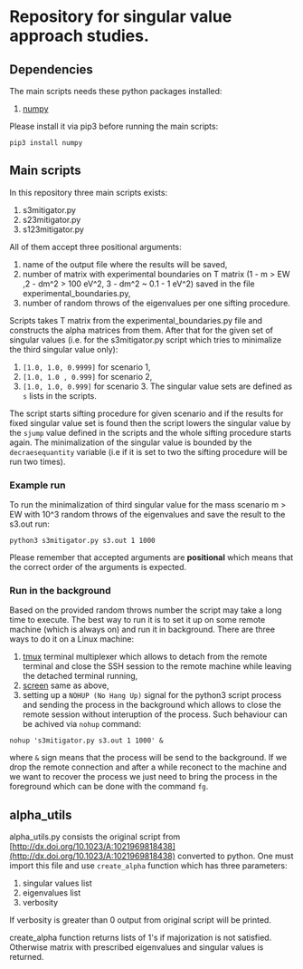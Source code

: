 # Repository for singular value approach studies.

## Dependencies
The main scripts needs these python packages installed:
1. [numpy](https://numpy.org/)

Please install it via pip3 before running the main scripts:
```
pip3 install numpy
```

## Main scripts
In this repository three main scripts exists:
1. s3mitigator.py
2. s23mitigator.py
3. s123mitigator.py

All of them accept three positional arguments:
1. name of the output file where the results will be saved,
2. number of matrix with experimental boundaries on T matrix (1 - m > EW ,2 - dm^2 > 100 eV^2, 3 - dm^2 ~ 0.1 - 1 eV^2) saved in the file experimental_boundaries.py,
3. number of random throws of the eigenvalues per one sifting procedure.

Scripts takes T matrix from the experimental_boundaries.py file and constructs the alpha matrices from them. After that for the given set of singular values (i.e. for the s3mitigator.py script which tries to minimalize the third singular value only):
1. `[1.0, 1.0, 0.9999]` for scenario 1,
2. `[1.0, 1.0 , 0.999]` for scenario 2,
3. `[1.0, 1.0, 0.999]` for scenario 3.
The singular value sets are defined as `s` lists in the scripts.


The script starts sifting procedure for given scenario and if the results for fixed singular value set is found then the script lowers the singular value by the `sjump` value defined in the scripts and the whole sifting procedure starts again. The minimalization of the singular value is bounded by the `decraesequantity` variable (i.e if it is set to two the sifting procedure will be run two times).

### Example run
To run the minimalization of third singular value for the mass scenario m > EW with 10^3 random throws of the eigenvalues and save the result to the s3.out run:
```
python3 s3mitigator.py s3.out 1 1000
```
Please remember that accepted arguments are **positional** which means that the correct order of the arguments is expected.

### Run in the background
Based on the provided random throws number the script may take a long time to execute. The best way to run it is to set it up on some remote machine (which is always on) and run it in background. There are three ways to do it on a Linux machine:
1. [tmux](https://github.com/tmux/tmux/wiki) terminal multiplexer which allows to detach from the remote terminal and close the SSH session to the remote machine while leaving the detached terminal running,
2. [screen](https://www.gnu.org/software/screen/) same as above,
3. setting up a `NOHUP (No Hang Up)` signal for the python3 script process and sending the process in the background which allows to close the remote session without interuption of the process.
Such behaviour can be achived via `nohup` command:
```
nohup 's3mitigator.py s3.out 1 1000' &
```
where `&` sign means that the process will be send to the background. If we drop the remote connection and after a while reconect to the machine and we want to recover the process we just need to bring the process in the foreground which can be done with the command `fg`.


## alpha_utils
alpha_utils.py consists the original script from [http://dx.doi.org/10.1023/A:1021969818438](http://dx.doi.org/10.1023/A:1021969818438) converted to python. One must import this file and use `create_alpha` function which has three parameters:
1. singular values list
2. eigenvalues list
3. verbosity

If verbosity is greater than 0 output from original script will be printed. 

create_alpha function returns lists of 1's if majorization is not satisfied. Otherwise matrix with prescribed eigenvalues and singular values is returned.
